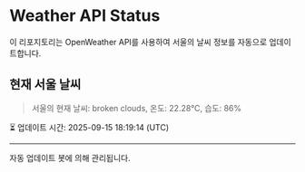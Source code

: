 
# Weather API Status

이 리포지토리는 OpenWeather API를 사용하여 서울의 날씨 정보를 자동으로 업데이트합니다.

## 현재 서울 날씨
> 서울의 현재 날씨: broken clouds, 온도: 22.28°C, 습도: 86%

⏳ 업데이트 시간: 2025-09-15 18:19:14 (UTC)

---
자동 업데이트 봇에 의해 관리됩니다.
